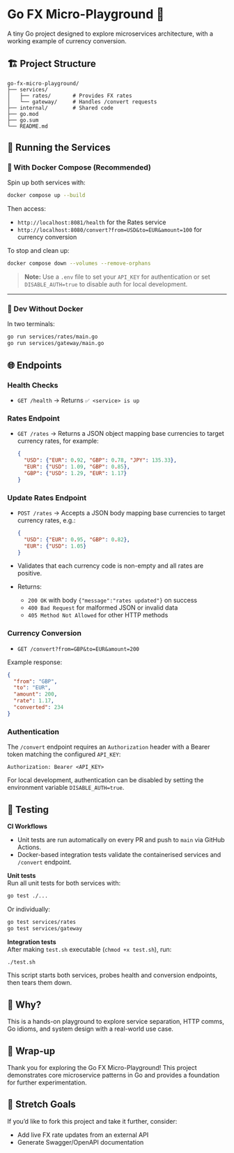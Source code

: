 # Go FX Micro-Playground 💱

A tiny Go project designed to explore microservices architecture, with a working example of currency conversion.

## 🏗️ Project Structure

```
go-fx-micro-playground/
├── services/
│   ├── rates/       # Provides FX rates
│   └── gateway/     # Handles /convert requests
├── internal/        # Shared code
├── go.mod
├── go.sum
└── README.md
```

## 🚀 Running the Services

### 🐳 With Docker Compose (Recommended)

Spin up both services with:

```bash
docker compose up --build
```

Then access:
- `http://localhost:8081/health` for the Rates service
- `http://localhost:8080/convert?from=USD&to=EUR&amount=100` for currency conversion

To stop and clean up:
```bash
docker compose down --volumes --remove-orphans
```

> **Note:** Use a `.env` file to set your `API_KEY` for authentication or set `DISABLE_AUTH=true` to disable auth for local development.

---

### 🧪 Dev Without Docker

In two terminals:

```bash
go run services/rates/main.go
go run services/gateway/main.go
```

## 🌐 Endpoints

### Health Checks
- `GET /health` → Returns `✅ <service> is up`


### Rates Endpoint
- `GET /rates` → Returns a JSON object mapping base currencies to target currency rates, for example:
  ```json
  {
    "USD": {"EUR": 0.92, "GBP": 0.78, "JPY": 135.33},
    "EUR": {"USD": 1.09, "GBP": 0.85},
    "GBP": {"USD": 1.29, "EUR": 1.17}
  }
  ```

### Update Rates Endpoint
- `POST /rates` → Accepts a JSON body mapping base currencies to target currency rates, e.g.: 

  ```json
  {
    "USD": {"EUR": 0.95, "GBP": 0.82},
    "EUR": {"USD": 1.05}
  }
  ```

- Validates that each currency code is non-empty and all rates are positive.
- Returns:
  - `200 OK` with body `{"message":"rates updated"}` on success
  - `400 Bad Request` for malformed JSON or invalid data
  - `405 Method Not Allowed` for other HTTP methods

### Currency Conversion
- `GET /convert?from=GBP&to=EUR&amount=200`

Example response:
```json
{
  "from": "GBP",
  "to": "EUR",
  "amount": 200,
  "rate": 1.17,
  "converted": 234
}
```

### Authentication

The `/convert` endpoint requires an `Authorization` header with a Bearer token matching the configured `API_KEY`:

```
Authorization: Bearer <API_KEY>
```

For local development, authentication can be disabled by setting the environment variable `DISABLE_AUTH=true`.


## 🧪 Testing

**CI Workflows**

- Unit tests are run automatically on every PR and push to `main` via GitHub Actions.
- Docker-based integration tests validate the containerised services and `/convert` endpoint.

**Unit tests**  
Run all unit tests for both services with:
```bash
go test ./...
```

Or individually:
```bash
go test services/rates
go test services/gateway
```

**Integration tests**  
After making `test.sh` executable (`chmod +x test.sh`), run:
```bash
./test.sh
```
This script starts both services, probes health and conversion endpoints, then tears them down.

## 🧠 Why?

This is a hands-on playground to explore service separation, HTTP comms, Go idioms, and system design with a real-world use case.

## 🎉 Wrap-up
Thank you for exploring the Go FX Micro-Playground! This project demonstrates core microservice patterns in Go and provides a foundation for further experimentation.

## 🚀 Stretch Goals

If you’d like to fork this project and take it further, consider:

- Add live FX rate updates from an external API
- Generate Swagger/OpenAPI documentation